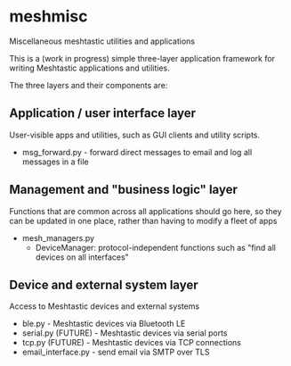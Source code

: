 # meshmisc
Miscellaneous meshtastic utilities and applications

This is a (work in progress) simple three-layer application
framework for writing Meshtastic applications and utilities.

The three layers and their components are:

## Application / user interface layer
User-visible apps and 
utilities, such as GUI clients and utility scripts.
* msg_forward.py - forward direct messages to email and log all messages in a file

## Management and "business logic" layer
Functions that are common
across all applications should go here, so they can be updated
in one place, rather than having to modify a fleet of apps
* mesh_managers.py
  * DeviceManager: protocol-independent functions such as "find all devices on all interfaces"

## Device and external system layer
Access to Meshtastic devices and external systems

* ble.py - Meshtastic devices via Bluetooth LE
* serial.py (FUTURE) - Meshtastic devices via serial ports
* tcp.py (FUTURE) - Meshtastic devices via TCP connections
* email_interface.py - send email via SMTP over TLS
